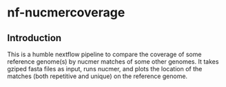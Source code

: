 # nf-nucmercoverage

## Introduction

This is a humble nextflow pipeline to compare the coverage of some
reference genome(s) by nucmer matches of some other genomes. It takes
gziped fasta files as input, runs nucmer, and plots the location of
the matches (both repetitive and unique) on the reference genome.


